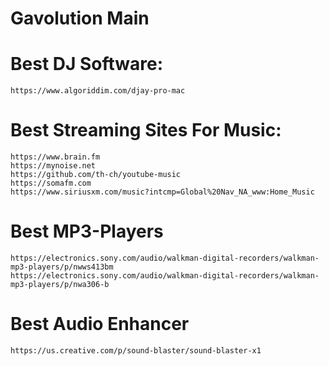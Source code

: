 # Gavolution Main

# Best DJ Software:

```
https://www.algoriddim.com/djay-pro-mac
```

# Best Streaming Sites For Music:

```
https://www.brain.fm
https://mynoise.net
https://github.com/th-ch/youtube-music
https://somafm.com
https://www.siriusxm.com/music?intcmp=Global%20Nav_NA_www:Home_Music
```

# Best MP3-Players

```
https://electronics.sony.com/audio/walkman-digital-recorders/walkman-mp3-players/p/nwws413bm
https://electronics.sony.com/audio/walkman-digital-recorders/walkman-mp3-players/p/nwa306-b
```

# Best Audio Enhancer

```
https://us.creative.com/p/sound-blaster/sound-blaster-x1
```
